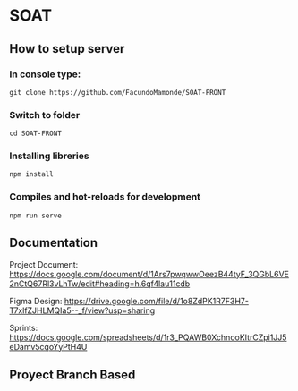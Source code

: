 # SOAT

## How to setup server

### In console type:
```
git clone https://github.com/FacundoMamonde/SOAT-FRONT
```
### Switch to folder
```
cd SOAT-FRONT
```
### Installing libreries
```
npm install
```
### Compiles and hot-reloads for development
```
npm run serve
```

## Documentation

Project Document: https://docs.google.com/document/d/1Ars7pwqwwOeezB44tyF_3QGbL6VE2nCtQ67Rl3vLhTw/edit#heading=h.6qf4lau11cdb

Figma Design: https://drive.google.com/file/d/1o8ZdPK1R7F3H7-T7xlfZJHLMQIa5--_f/view?usp=sharing

Sprints: https://docs.google.com/spreadsheets/d/1r3_PQAWB0XchnooKItrCZpi1JJ5eDamv5cqoYyPtH4U

## Proyect Branch Based
